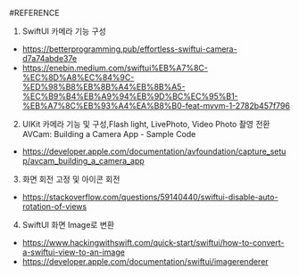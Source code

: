 #REFERENCE

1. SwiftUI 카메라 기능 구성
- https://betterprogramming.pub/effortless-swiftui-camera-d7a74abde37e
- https://enebin.medium.com/swiftui%EB%A7%8C-%EC%8D%A8%EC%84%9C-%ED%98%B8%EB%8B%A4%EB%8B%A5-%EC%B9%B4%EB%A9%94%EB%9D%BC%EC%95%B1-%EB%A7%8C%EB%93%A4%EA%B8%B0-feat-mvvm-1-2782b457f796

2. UIKit 카메라 기능 및 구성,Flash light, LivePhoto, Video Photo 촬영 전환 
AVCam: Building a Camera App - Sample Code
- https://developer.apple.com/documentation/avfoundation/capture_setup/avcam_building_a_camera_app

3. 화면 회전 고정 및 아이콘 회전
- https://stackoverflow.com/questions/59140440/swiftui-disable-auto-rotation-of-views 

4. SwiftUI 화면 Image로 변환
- https://www.hackingwithswift.com/quick-start/swiftui/how-to-convert-a-swiftui-view-to-an-image
- https://developer.apple.com/documentation/swiftui/imagerenderer
